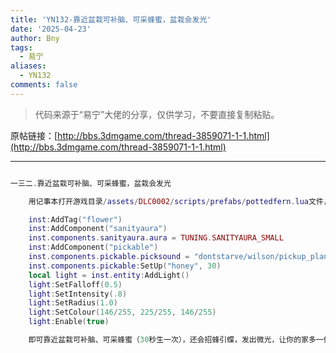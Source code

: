 ```yaml
---
title: 'YN132-靠近盆栽可补脑、可采蜂蜜，盆栽会发光'
date: '2025-04-23'
author: Bny
tags:
  - 易宁
aliases:
  - YN132
comments: false
---
```


> 代码来源于“易宁”大佬的分享，仅供学习，不要直接复制粘贴。

原帖链接：[http://bbs.3dmgame.com/thread-3859071-1-1.html](http://bbs.3dmgame.com/thread-3859071-1-1.html)

---

```lua  

一三二.靠近盆栽可补脑、可采蜂蜜，盆栽会发光	用记事本打开游戏目录/assets/DLC0002/scripts/prefabs/pottedfern.lua文件，在inst:AddComponent("inspectable")的下一行插入以下内容：	inst:AddTag("flower")	inst:AddComponent("sanityaura")	inst.components.sanityaura.aura = TUNING.SANITYAURA_SMALL	inst:AddComponent("pickable")	inst.components.pickable.picksound = "dontstarve/wilson/pickup_plants"	inst.components.pickable:SetUp("honey", 30)	local light = inst.entity:AddLight()	light:SetFalloff(0.5)	light:SetIntensity(.8)	light:SetRadius(1.0)	light:SetColour(146/255, 225/255, 146/255)	light:Enable(true)	即可靠近盆栽可补脑、可采蜂蜜（30秒生一次），还会招蜂引蝶，发出微光，让你的家多一份温馨。盆栽在建造选项（画着锤子）下，用5个叶子、1个蜗牛壳碎片建造

```  

